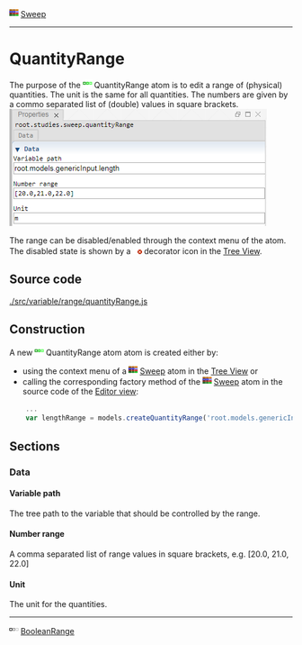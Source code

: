 ![](../../../../icons/sweep.png) [Sweep](../../study/sweep/sweep.md)

----

# QuantityRange
	
The purpose of the ![](../../../../icons/quantityRange.png) QuantityRange atom is to edit a range of (physical) quantities.
The unit is the same for all quantities. The numbers are given by a commo separated list of (double) values in square brackets. 		
![](../../../images/quantity_range.png)

The range can be disabled/enabled through the context menu of the atom. The disabled state is shown by a ![](../../../../icons/disabled.png) decorator icon in the [Tree View](../../../views/treeView.md).
		
## Source code

[./src/variable/range/quantityRange.js](../../../../src/variable/range/quantityRange.js)

## Construction
		
A new ![](../../../../icons/quantityRange.png) QuantityRange atom atom is created either by: 

* using the context menu of a ![](../../../../icons/sweep.png) [Sweep](../../study/sweep/sweep.md) atom in the [Tree View](../../../views/treeView.md) or
* calling the corresponding factory method of the ![](../../../../icons/sweep.png) [Sweep](../../study/sweep/sweep.md) atom in the source code of the [Editor view](../../../views/editorView.md):

```javascript
    ...
    var lengthRange = models.createQuantityRange('root.models.genericInput.length', [20.0, 21.0, 22.0], 'm');	     
```						
		
## Sections

### Data

#### Variable path

The tree path to the variable that should be controlled by the range.

#### Number range

A comma separated list of range values in square brackets, e.g. [20.0, 21.0, 22.0] 

#### Unit

The unit for the quantities.

----

![](../../../../icons/booleanRange.png) [BooleanRange](./booleanRange.md) 

